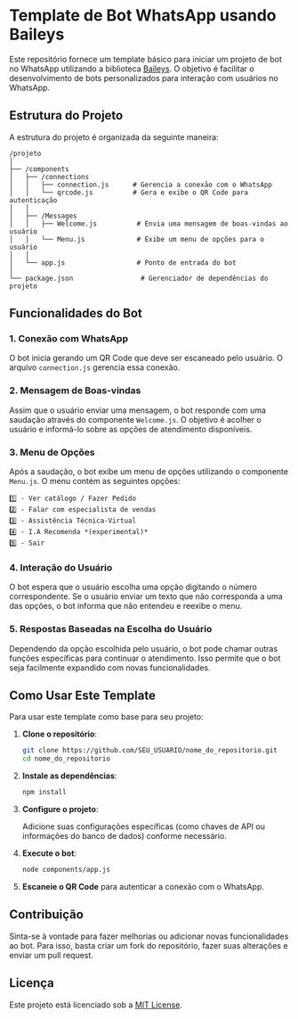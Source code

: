 # Template de Bot WhatsApp usando Baileys

Este repositório fornece um template básico para iniciar um projeto de bot no WhatsApp utilizando a biblioteca [Baileys](https://github.com/adiwajshing/Baileys). O objetivo é facilitar o desenvolvimento de bots personalizados para interação com usuários no WhatsApp.

## Estrutura do Projeto

A estrutura do projeto é organizada da seguinte maneira:

```
/projeto
│
├── /components
│   ├── /connections
│   │   ├── connection.js      # Gerencia a conexão com o WhatsApp
│   │   └── qrcode.js          # Gera e exibe o QR Code para autenticação
│   │
│   ├── /Messages
│   │   ├── Welcome.js          # Envia uma mensagem de boas-vindas ao usuário
│   │   └── Menu.js             # Exibe um menu de opções para o usuário
│   │
│   └── app.js                  # Ponto de entrada do bot
│
└── package.json                 # Gerenciador de dependências do projeto
```

## Funcionalidades do Bot

### 1. Conexão com WhatsApp

O bot inicia gerando um QR Code que deve ser escaneado pelo usuário. O arquivo `connection.js` gerencia essa conexão.

### 2. Mensagem de Boas-vindas

Assim que o usuário enviar uma mensagem, o bot responde com uma saudação através do componente `Welcome.js`. O objetivo é acolher o usuário e informá-lo sobre as opções de atendimento disponíveis.

### 3. Menu de Opções

Após a saudação, o bot exibe um menu de opções utilizando o componente `Menu.js`. O menu contém as seguintes opções:

```
1️⃣ - Ver catálogo / Fazer Pedido
2️⃣ - Falar com especialista de vendas
3️⃣ - Assistência Técnica-Virtual
4️⃣ - I.A Recomenda *(experimental)*
5️⃣ - Sair
```

### 4. Interação do Usuário

O bot espera que o usuário escolha uma opção digitando o número correspondente. Se o usuário enviar um texto que não corresponda a uma das opções, o bot informa que não entendeu e reexibe o menu.

### 5. Respostas Baseadas na Escolha do Usuário

Dependendo da opção escolhida pelo usuário, o bot pode chamar outras funções específicas para continuar o atendimento. Isso permite que o bot seja facilmente expandido com novas funcionalidades.

## Como Usar Este Template

Para usar este template como base para seu projeto:

1. **Clone o repositório**:

   ```bash
   git clone https://github.com/SEU_USUARIO/nome_do_repositorio.git
   cd nome_do_repositorio
   ```

2. **Instale as dependências**:

   ```bash
   npm install
   ```

3. **Configure o projeto**:

   Adicione suas configurações específicas (como chaves de API ou informações do banco de dados) conforme necessário.

4. **Execute o bot**:

   ```bash
   node components/app.js
   ```

5. **Escaneie o QR Code** para autenticar a conexão com o WhatsApp.

## Contribuição

Sinta-se à vontade para fazer melhorias ou adicionar novas funcionalidades ao bot. Para isso, basta criar um fork do repositório, fazer suas alterações e enviar um pull request.

## Licença

Este projeto está licenciado sob a [MIT License](LICENSE).
